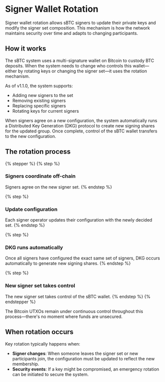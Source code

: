 # Signer Wallet Rotation

Signer wallet rotation allows sBTC signers to update their private keys and modify the signer set composition. This mechanism is how the network maintains security over time and adapts to changing participants.

## How it works

The sBTC system uses a multi-signature wallet on Bitcoin to custody BTC deposits. When the system needs to change who controls this wallet—either by rotating keys or changing the signer set—it uses the rotation mechanism.

As of v1.1.0, the system supports:

* Adding new signers to the set
* Removing existing signers
* Replacing specific signers
* Rotating keys for current signers

When signers agree on a new configuration, the system automatically runs a Distributed Key Generation (DKG) protocol to create new signing shares for the updated group. Once complete, control of the sBTC wallet transfers to the new configuration.

## The rotation process

{% stepper %}
{% step %}
### Signers coordinate off-chain

Signers agree on the new signer set.
{% endstep %}

{% step %}
### Update configuration

Each signer operator updates their configuration with the newly decided set.
{% endstep %}

{% step %}
### DKG runs automatically

Once all signers have configured the exact same set of signers, DKG occurs automatically to generate new signing shares.
{% endstep %}

{% step %}
### New signer set takes control

The new signer set takes control of the sBTC wallet.
{% endstep %}
{% endstepper %}

The Bitcoin UTXOs remain under continuous control throughout this process—there's no moment where funds are unsecured.

## When rotation occurs

Key rotation typically happens when:

* **Signer changes**: When someone leaves the signer set or new participants join, the configuration must be updated to reflect the new membership.
* **Security events**: If a key might be compromised, an emergency rotation can be initiated to secure the system.
